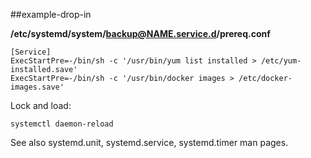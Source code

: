 ##example-drop-in

**/etc/systemd/system/backup@NAME.service.d/prereq.conf**

```
[Service]
ExecStartPre=-/bin/sh -c '/usr/bin/yum list installed > /etc/yum-installed.save'
ExecStartPre=-/bin/sh -c '/usr/bin/docker images > /etc/docker-images.save'
```

Lock and load:

```
systemctl daemon-reload
```

See also systemd.unit, systemd.service, systemd.timer man pages.
